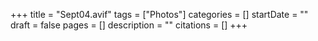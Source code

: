 +++
title = "Sept04.avif"
tags = ["Photos"]
categories = []
startDate = ""
draft = false
pages = []
description = ""
citations = []
+++
